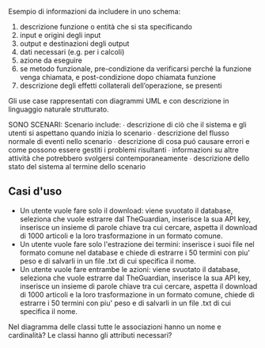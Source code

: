 Esempio di informazioni da includere in uno schema:
1. descrizione funzione o entità che si sta specificando
2. input e origini degli input
3. output e destinazioni degli output
4. dati necessari (e.g. per i calcoli)
5. azione da eseguire
6. se metodo funzionale, pre-condizione da verificarsi perché la
   funzione venga chiamata, e post-condizione dopo chiamata
   funzione
7. descrizione degli effetti collaterali dell’operazione, se presenti

Gli use case rappresentati con diagrammi
UML e con descrizione in linguaggio naturale strutturato.

SONO SCENARI:
Scenario include:
∙ descrizione di ciò che il sistema e gli utenti si aspettano quando
inizia lo scenario
∙ descrizione del flusso normale di eventi nello scenario
∙ descrizione di cosa puó causare errori e come possono essere
gestiti i problemi risultanti
∙ informazioni su altre attività che potrebbero svolgersi
contemporaneamente
∙ descrizione dello stato del sistema al termine dello scenario

## Casi d'uso
- Un utente vuole fare solo il download: viene svuotato il database, seleziona che vuole
  estrarre dal TheGuardian, inserisce la sua API key, inserisce un insieme di parole
  chiave tra cui cercare, aspetta il download di 1000 articoli e la loro trasformazione
  in un formato comune.
- Un utente vuole fare solo l'estrazione dei termini: inserisce i suoi file
  nel formato comune nel database e chiede di estrarre i 50 termini con piu' peso
  e di salvarli in un file .txt di cui specifica il nome.
- Un utente vuole fare entrambe le azioni: viene svuotato il database, seleziona che vuole
  estrarre dal TheGuardian, inserisce la sua API key, inserisce un insieme di parole
  chiave tra cui cercare, aspetta il download di 1000 articoli e la loro trasformazione
  in un formato comune, chiede di estrarre i 50 termini con piu' peso
  e di salvarli in un file .txt di cui specifica il nome.

Nel diagramma delle classi tutte le
associazioni hanno un nome e cardinalità? Le classi hanno gli
attributi necessari?